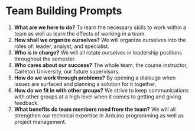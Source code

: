 # Team Building Prompts
1. **What are we here to do?** To learn the necessary skills to work within a team as well as learn the effects of working in a team.
2. **How shall we organize ourselves?** We will organize ourselves into the roles of: leader, analyst, and specialist.
3. **Who is in charge?** We will all rotate ourselves in leadership positions throughout the semester.
4. **Who cares about our success?** The whole team, the course instructor, Carleton University, our future supervisors.
5. **How do we work through problems?** By opening a dialouge when issues are surfaced and planning a solution for it together,
6. **How do we fit in with other groups?** We strive to keep communications with other groups at a high level when it comes to getting and giving feedback.
7. **What benefits do team members need from the team?** We will all strengthen our technical expertise in Arduino programming as well as project management.
